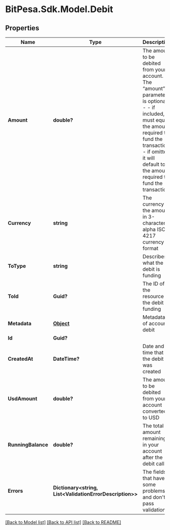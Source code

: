 # BitPesa.Sdk.Model.Debit
## Properties

Name | Type | Description | Notes
------------ | ------------- | ------------- | -------------
**Amount** | **double?** | The amount to be debited from your account.  The “amount” parameter is optional - - if included, it must equal the amount required to fund the transaction. - if omitted, it will default to the amount required to fund the transaction.  | [optional] 
**Currency** | **string** | The currency of the amount in 3-character alpha ISO 4217 currency format | 
**ToType** | **string** | Describes what the debit is funding | 
**ToId** | **Guid?** | The ID of the resource the debit is funding | 
**Metadata** | [**Object**](.md) | Metadata of account debit | [optional] 
**Id** | **Guid?** |  | [optional] 
**CreatedAt** | **DateTime?** | Date and time that the debit was created | [optional] 
**UsdAmount** | **double?** | The amount to be debited from your account converted to USD  | [optional] 
**RunningBalance** | **double?** | The total amount remaining in your account after the debit call  | [optional] 
**Errors** | **Dictionary&lt;string, List&lt;ValidationErrorDescription&gt;&gt;** | The fields that have some problems and don&#39;t pass validation | [optional] 

[[Back to Model list]](../README.md#documentation-for-models) [[Back to API list]](../README.md#documentation-for-api-endpoints) [[Back to README]](../README.md)

